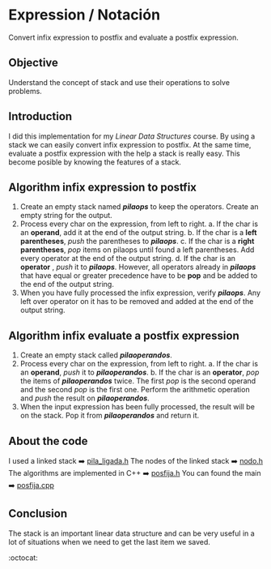 
# Expression / Notación
Convert infix expression to postfix and evaluate a postfix expression.

## Objective
Understand the concept of stack and use their operations to solve problems.

## Introduction
I did this implementation for my _Linear Data Structures_ course. By using a stack we can easily convert infix expression to postfix. At the same time, evaluate a postfix expression  with the help a stack is really easy. This become posible by knowing the features of a stack.


## Algorithm infix expression to postfix

 1. Create an empty stack named ***pilaops*** to keep the operators. Create an empty string for the output.
 2. Process every char on the expression, from left to right.
a. If the char is an **operand**, add it at the end of the output  string.
b. If the char is a **left parentheses**, *push* the parentheses to ***pilaops***.
c.  If the char is a **right parentheses**, *pop* items on pilaops until found a left parentheses. Add every operator at the end of the output string.
d. If the char is an **operator** , *push* it to ***pilaops***. However, all operators already in ***pilaops*** that have equal or greater precedence have to be **pop** and be added to the end of the output string.
3. When you have fully processed the infix expression, verify ***pilaops***. Any left over operator on it has to be removed and added at the end of the output string.


## Algorithm infix evaluate a postfix expression
1.  Create an empty stack called ***pilaoperandos***.
2. Process every char on the expression, from left to right.
a.  If the char is an **operand**, *push* it to ***pilaoperandos***.
b. If the char is an **operator**, *pop* the items of ***pilaoperandos*** twice. The first *pop* is the second operand and the second *pop* is the first one. Perform the arithmetic operation and *push* the result on ***pilaoperandos***.
3.  When the input expression has been fully processed, the result will be on the stack. Pop it from ***pilaoperandos*** and return it.


## About the code
I used a linked stack :arrow_right: [pila_ligada.h](https://github.com/TanZng/Notaciones/blob/master/pila_ligada.h "pila_ligada.h")
The nodes of the linked stack :arrow_right: [nodo.h](https://github.com/TanZng/Notaciones/blob/master/nodo.h "nodo.h")
The algorithms are implemented in C++ :arrow_right: [posfija.h](https://github.com/TanZng/Notaciones/blob/master/posfija.h "posfija.h")
You can found the main  :arrow_right: [posfija.cpp](https://github.com/TanZng/Notaciones/blob/master/posfija.cpp "posfija.cpp")


## Conclusion 
The stack is an important linear data structure and can be very useful in a lot of situations when we need to get the last item we saved.

:octocat:	

